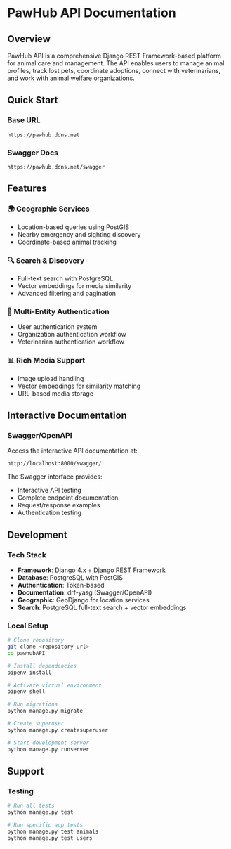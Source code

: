 # PawHub API Documentation

## Overview

PawHub API is a comprehensive Django REST Framework-based platform for animal care and management. The API enables users to manage animal profiles, track lost pets, coordinate adoptions, connect with veterinarians, and work with animal welfare organizations.

## Quick Start

### Base URL

```
https://pawhub.ddns.net
```

### Swagger Docs
```
https://pawhub.ddns.net/swagger
```

## Features

### 🌍 Geographic Services

- Location-based queries using PostGIS
- Nearby emergency and sighting discovery
- Coordinate-based animal tracking

### 🔍 Search & Discovery

- Full-text search with PostgreSQL
- Vector embeddings for media similarity
- Advanced filtering and pagination

### 🔐 Multi-Entity Authentication

- User authentication system
- Organization authentication workflow
- Veterinarian authentication workflow

### 📊 Rich Media Support

- Image upload handling
- Vector embeddings for similarity matching
- URL-based media storage

## Interactive Documentation

### Swagger/OpenAPI

Access the interactive API documentation at:

```
http://localhost:8000/swagger/
```

The Swagger interface provides:

- Interactive API testing
- Complete endpoint documentation
- Request/response examples
- Authentication testing

## Development

### Tech Stack

- **Framework**: Django 4.x + Django REST Framework
- **Database**: PostgreSQL with PostGIS
- **Authentication**: Token-based
- **Documentation**: drf-yasg (Swagger/OpenAPI)
- **Geographic**: GeoDjango for location services
- **Search**: PostgreSQL full-text search + vector embeddings

### Local Setup

```bash
# Clone repository
git clone <repository-url>
cd pawhubAPI

# Install dependencies
pipenv install

# Activate virtual environment
pipenv shell

# Run migrations
python manage.py migrate

# Create superuser
python manage.py createsuperuser

# Start development server
python manage.py runserver
```

## Support

### Testing

```bash
# Run all tests
python manage.py test

# Run specific app tests
python manage.py test animals
python manage.py test users
```
